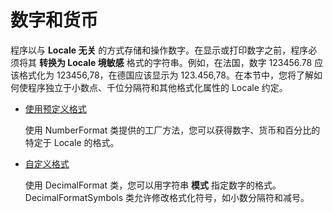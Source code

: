 # 数字和货币

程序以与 **Locale 无关** 的方式存储和操作数字。在显示或打印数字之前，程序必须将其 **转换为 Locale 境敏感** 格式的字符串。例如，在法国，数字 123456.78 应该格式化为 123456,78，在德国应该显示为 123.456,78。在本节中，您将了解如何使程序独立于小数点、千位分隔符和其他格式化属性的 Locale 约定。

- [使用预定义格式](./numberFormat.md)

  使用 NumberFormat 类提供的工厂方法，您可以获得数字、货币和百分比的特定于 Locale 的格式。

- [自定义格式](./decimalFormat.md)

  使用 DecimalFormat 类，您可以用字符串 **模式** 指定数字的格式。DecimalFormatSymbols 类允许修改格式化符号，如小数分隔符和减号。